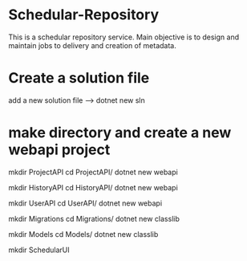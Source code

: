 # Schedular-Repository

This is a schedular repository service. Main objective is to design and maintain jobs to delivery and creation of metadata.

# Create a solution file

add a new solution file --> dotnet new sln

# make directory and create a new webapi project

mkdir ProjectAPI
cd ProjectAPI/
dotnet new webapi

mkdir HistoryAPI
cd HistoryAPI/
dotnet new webapi

mkdir UserAPI
cd UserAPI/
dotnet new webapi

mkdir Migrations
cd Migrations/
dotnet new classlib

mkdir Models
cd Models/
dotnet new classlib

mkdir SchedularUI
